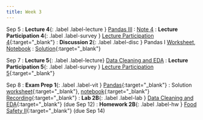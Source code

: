 ```yaml
---
title: Week 3
---
```


Sep 5
: **Lecture 4**{: .label .label-lecture } [Pandas III](lecture/lec04)
    : [Note 4](https://ds100.org/course-notes/pandas_3/pandas_3.html)
: **Lecture Participation 4**{: .label .label-survey } [Lecture Participation 4](https://app.sli.do/event/7Nfj6J4qhuobLVn97F6jkV/embed/polls/6a9e116f-338e-4600-987d-00518eea7b7b){:target="_blank"}
: **Discussion 2**{: .label .label-disc } Pandas I [Worksheet](https://drive.google.com/file/d/1UvQafcYjJMVpUQ62NwgsPh0VJeoA9uHM/view?usp=sharing), [Notebook](https://data100.datahub.berkeley.edu/hub/user-redirect/git-pull?repo=https%3A%2F%2Fgithub.com%2FDS-100%2Ffa23-student.git&urlpath=lab%2Ftree%2Ffa23-student.git%2Fdisc%2Fdisc02%2Fdisc02-worksheet-blank.ipynb&branch=main)
    : [Solution](https://drive.google.com/file/d/1SWchCno0IjOp1dWXqZnzX6lstGa_4fTn/view?usp=sharing){:target="_blank"}

Sep 7
: **Lecture 5**{: .label .label-lecture} [Data Cleaning and EDA](lecture/lec05)
: **Lecture Participation 5**{: .label .label-survey } [Lecture Participation 5](https://app.sli.do/event/761XmYRMJ5Mx1XKGmSAb1M/embed/polls/2db0d0dc-83a1-4043-9d2b-43a21e0cd8e2){:target="_blank"}

Sep 8
: **Exam Prep 1**{: .label .label-vit } [Pandas](https://drive.google.com/file/d/1NgXIU99ZgVarKIyIRdEzxre5jkZ48exi/view?usp=sharing){:target="_blank"}
    : Solution [worksheet](https://drive.google.com/file/d/1U9Vx3bqz8U6sXLxd2BGKq99Pc-xsZ6sj/view?usp=sharing){:target="_blank"}, [notebook](https://data100.datahub.berkeley.edu/hub/user-redirect/git-pull?repo=https%3A%2F%2Fgithub.com%2FDS-100%2Ffa23-student&urlpath=lab%2Ftree%2Ffa23-student%2Fexam-preps%2Fexam-prep1%2FExam-Prep-1.ipynb&branch=main){:target="_blank"} [Recording](https://youtu.be/9_gmUQpbtDw){:target="_blank"}
: **Lab 2B**{: .label .label-lab } [Data Cleaning and EDA](https://data100.datahub.berkeley.edu/hub/user-redirect/git-pull?repo=https%3A%2F%2Fgithub.com%2FDS-100%2Ffa23-student&urlpath=lab%2Ftree%2Ffa23-student%2Flab%2Flab02B%2Flab02B.ipynb&branch=main){:target="_blank"} (due Sep 12)
: **Homework 2B**{: .label .label-hw } [Food Safety II](https://data100.datahub.berkeley.edu/hub/user-redirect/git-pull?repo=https%3A%2F%2Fgithub.com%2FDS-100%2Ffa23-student&urlpath=lab%2Ftree%2Ffa23-student%2Fhw%2Fhw02B%2Fhw02B.ipynb&branch=main){:target="_blank"} (due Sep 14)
